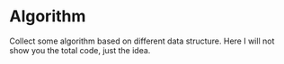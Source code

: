 # Algorithm
Collect some algorithm based on different data structure.
Here I will not show you the total code, just the idea.

